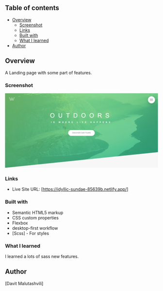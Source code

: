 ## Table of contents

- [Overview](#overview)
  - [Screenshot](#screenshot)
  - [Links](#links)
  - [Built with](#built-with)
  - [What I learned](#what-i-learned)
- [Author](#author)

## Overview

A Landing page with some part of features.

### Screenshot

![](./img/screenshot.jpg)

### Links

- Live Site URL: [https://idyllic-sundae-85639b.netlify.app/]

### Built with

- Semantic HTML5 markup
- CSS custom properties
- Flexbox
- desktop-first workflow
- [Scss] - For styles

### What I learned

I learned a lots of sass new features.

## Author

[Davit Malutashvili]
